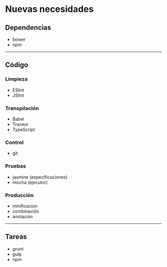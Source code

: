 # Nuevas necesidades

## Dependencias

- bower
- npm

---

## Código
### Limpieza
- ESlint
- JSlint

### Transpilación
- Babel
- Traceur
- TypeScript

### Control
- git

### Pruebas
- jasmine (especificaciones)
- mocha (ejecutor)

### Producción
- minificacion
- combinación
- anotación

---

## Tareas
- grunt
- gulp
- npm




